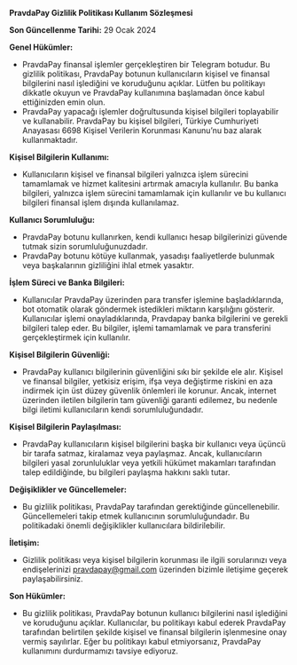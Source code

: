 ﻿**PravdaPay Gizlilik Politikası Kullanım Sözleşmesi**


**Son Güncellenme Tarihi:** 29 Ocak 2024

**Genel Hükümler:**

- PravdaPay finansal işlemler gerçekleştiren bir Telegram botudur. Bu gizlilik politikası, PravdaPay botunun kullanıcıların kişisel ve finansal bilgilerini nasıl işlediğini ve koruduğunu açıklar. Lütfen bu politikayı dikkatle okuyun ve PravdaPay kullanımına başlamadan önce kabul ettiğinizden emin olun.
- PravdaPay yapacağı işlemler doğrultusunda kişisel bilgileri toplayabilir ve kullanabilir. PravdaPay bu kişisel bilgileri, Türkiye Cumhuriyeti Anayasası 6698 Kişisel Verilerin Korunması Kanunu’nu baz alarak kullanmaktadır.  

**Kişisel Bilgilerin Kullanımı:**

- Kullanıcıların kişisel ve finansal bilgileri yalnızca işlem sürecini tamamlamak ve hizmet kalitesini artırmak amacıyla kullanılır. Bu banka bilgileri, yalnızca işlem sürecini tamamlamak için kullanılır ve bu kullanıcı bilgileri finansal işlem dışında kullanılamaz.

**Kullanıcı Sorumluluğu:**

- PravdaPay botunu kullanırken, kendi kullanıcı hesap bilgilerinizi güvende tutmak sizin sorumluluğunuzdadır.
- PravdaPay botunu kötüye kullanmak, yasadışı faaliyetlerde bulunmak veya başkalarının gizliliğini ihlal etmek yasaktır.

**İşlem Süreci ve Banka Bilgileri:**

- Kullanıcılar PravdaPay üzerinden para transfer işlemine başladıklarında, bot otomatik olarak göndermek istedikleri miktarın karşılığını gösterir. Kullanıcılar işlemi onayladıklarında, Pravdapay banka bilgilerini ve gerekli bilgileri talep eder. Bu bilgiler, işlemi tamamlamak ve para transferini gerçekleştirmek için kullanılır.

**Kişisel Bilgilerin Güvenliği:**

- PravdaPay kullanıcı bilgilerinin güvenliğini sıkı bir şekilde ele alır. Kişisel ve finansal bilgiler, yetkisiz erişim, ifşa veya değiştirme riskini en aza indirmek için üst düzey güvenlik önlemleri ile korunur. Ancak, internet üzerinden iletilen bilgilerin tam güvenliği garanti edilemez, bu nedenle bilgi iletimi kullanıcıların kendi sorumluluğundadır.

**Kişisel Bilgilerin Paylaşılması:**

- PravdaPay kullanıcıların kişisel bilgilerini başka bir kullanıcı veya üçüncü bir tarafa satmaz, kiralamaz veya paylaşmaz. Ancak, kullanıcıların bilgileri yasal zorunluluklar veya yetkili hükümet makamları tarafından talep edildiğinde, bu bilgileri paylaşma hakkını saklı tutar.

**Değişiklikler ve Güncellemeler:**

- Bu gizlilik politikası, PravdaPay tarafından gerektiğinde güncellenebilir. Güncellemeleri takip etmek kullanıcının sorumluluğundadır. Bu politikadaki önemli değişiklikler kullanıcılara bildirilebilir.

**İletişim:**

- Gizlilik politikası veya kişisel bilgilerin korunması ile ilgili sorularınızı veya endişelerinizi <pravdapay@gmail.com> üzerinden bizimle iletişime geçerek paylaşabilirsiniz.

**Son Hükümler:**

- Bu gizlilik politikası, PravdaPay botunun kullanıcı bilgilerini nasıl işlediğini ve koruduğunu açıklar. Kullanıcılar, bu politikayı kabul ederek PravdaPay tarafından belirtilen şekilde kişisel ve finansal bilgilerin işlenmesine onay vermiş sayılırlar. Eğer bu politikayı kabul etmiyorsanız, PravdaPay kullanımını durdurmamızı tavsiye ediyoruz.
